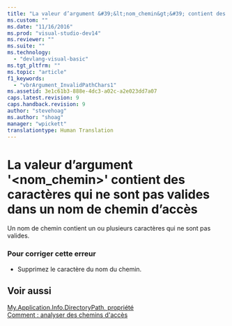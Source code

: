 ```yaml
---
title: "La valeur d’argument &#39;&lt;nom_chemin&gt;&#39; contient des caract&#232;res qui ne sont pas valides dans un nom de chemin d’acc&#232;s | Microsoft Docs"
ms.custom: ""
ms.date: "11/16/2016"
ms.prod: "visual-studio-dev14"
ms.reviewer: ""
ms.suite: ""
ms.technology: 
  - "devlang-visual-basic"
ms.tgt_pltfrm: ""
ms.topic: "article"
f1_keywords: 
  - "vbrArgument_InvalidPathChars1"
ms.assetid: 3e1c61b3-888e-4dc3-a02c-a2e023dd7a07
caps.latest.revision: 9
caps.handback.revision: 9
author: "stevehoag"
ms.author: "shoag"
manager: "wpickett"
translationtype: Human Translation
---
```

# La valeur d’argument &#39;&lt;nom_chemin&gt;&#39; contient des caract&#232;res qui ne sont pas valides dans un nom de chemin d’acc&#232;s
Un nom de chemin contient un ou plusieurs caractères qui ne sont pas valides.  
  
### Pour corriger cette erreur  
  
-   Supprimez le caractère du nom du chemin.  
  
## Voir aussi  
 [My.Application.Info.DirectoryPath, propriété](http://msdn.microsoft.com/fr-fr/660586b9-638e-42a7-ae21-5eee34a3fccf)   
 [Comment : analyser des chemins d'accès](../../visual-basic/developing-apps/programming/drives-directories-files/how-to-parse-file-paths.md)